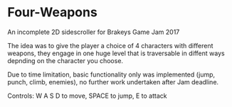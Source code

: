 # Four-Weapons
An incomplete 2D sidescroller for Brakeys Game Jam 2017

The idea was to give the player a choice of 4 characters with different weapons, they engage in one huge level that is traversable in diffent ways depnding on the character you choose.

Due to time limitation, basic functionality only was implemented (jump, punch, climb, enemies), no further work undertaken after Jam deadline.

Controls: W A S D to move, SPACE to jump, E to attack
